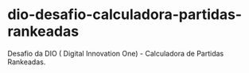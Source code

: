 # dio-desafio-calculadora-partidas-rankeadas
Desafio da DIO ( Digital Innovation One) - Calculadora de Partidas Rankeadas.
